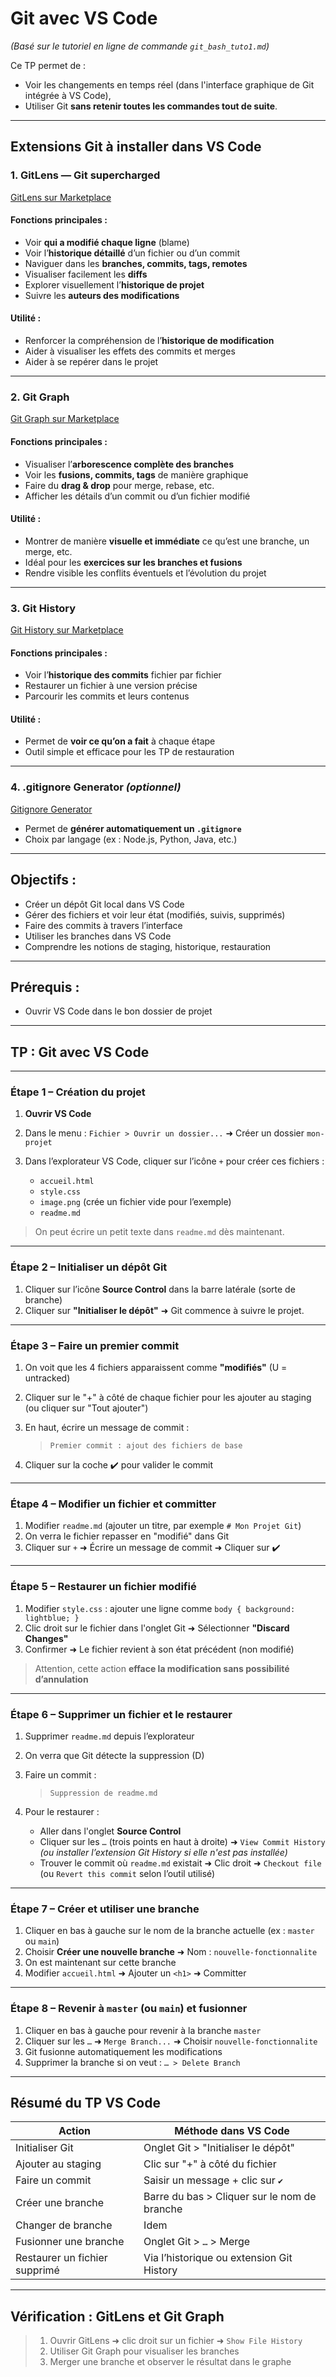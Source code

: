 # Git avec VS Code

*(Basé sur le tutoriel en ligne de commande `git_bash_tuto1.md`)*

Ce TP permet de :

* Voir les changements en temps réel (dans l'interface graphique de Git intégrée à VS Code),
* Utiliser Git **sans retenir toutes les commandes tout de suite**.

---

## Extensions Git à installer dans VS Code

### 1. **GitLens — Git supercharged**

[GitLens sur Marketplace](https://marketplace.visualstudio.com/items?itemName=eamodio.gitlens)

#### Fonctions principales :

* Voir **qui a modifié chaque ligne** (blame)
* Voir l’**historique détaillé** d’un fichier ou d’un commit
* Naviguer dans les **branches, commits, tags, remotes**
* Visualiser facilement les **diffs**
* Explorer visuellement l’**historique de projet**
* Suivre les **auteurs des modifications**

#### Utilité :

* Renforcer la compréhension de l’**historique de modification**
* Aider à visualiser les effets des commits et merges
* Aider à se repérer dans le projet

---

### 2. **Git Graph**

[Git Graph sur Marketplace](https://marketplace.visualstudio.com/items?itemName=mhutchie.git-graph)

#### Fonctions principales :

* Visualiser l’**arborescence complète des branches**
* Voir les **fusions, commits, tags** de manière graphique
* Faire du **drag & drop** pour merge, rebase, etc.
* Afficher les détails d’un commit ou d’un fichier modifié

#### Utilité :

* Montrer de manière **visuelle et immédiate** ce qu’est une branche, un merge, etc.
* Idéal pour les **exercices sur les branches et fusions**
* Rendre visible les conflits éventuels et l’évolution du projet

---

### 3. **Git History**

[Git History sur Marketplace](https://marketplace.visualstudio.com/items?itemName=donjayamanne.githistory)

#### Fonctions principales :

* Voir l’**historique des commits** fichier par fichier
* Restaurer un fichier à une version précise
* Parcourir les commits et leurs contenus

#### Utilité :

* Permet de **voir ce qu’on a fait** à chaque étape
* Outil simple et efficace pour les TP de restauration

---

### 4. **.gitignore Generator** *(optionnel)*

[Gitignore Generator](https://marketplace.visualstudio.com/items?itemName=codezombiech.gitignore)

* Permet de **générer automatiquement un `.gitignore`**
* Choix par langage (ex : Node.js, Python, Java, etc.)

---

## Objectifs :

* Créer un dépôt Git local dans VS Code
* Gérer des fichiers et voir leur état (modifiés, suivis, supprimés)
* Faire des commits à travers l’interface
* Utiliser les branches dans VS Code
* Comprendre les notions de staging, historique, restauration

---

## Prérequis :

* Ouvrir VS Code dans le bon dossier de projet

---

## TP : Git avec VS Code

---

### Étape 1 – Création du projet

1. **Ouvrir VS Code**
2. Dans le menu : `Fichier > Ouvrir un dossier...` ➜ Créer un dossier `mon-projet`
3. Dans l’explorateur VS Code, cliquer sur l’icône `+` pour créer ces fichiers :

   * `accueil.html`
   * `style.css`
   * `image.png` (crée un fichier vide pour l’exemple)
   * `readme.md`

> On peut écrire un petit texte dans `readme.md` dès maintenant.

---

### Étape 2 – Initialiser un dépôt Git

1. Cliquer sur l’icône **Source Control** dans la barre latérale (sorte de branche)
2. Cliquer sur **"Initialiser le dépôt"** ➜ Git commence à suivre le projet.

---

### Étape 3 – Faire un premier commit

1. On voit que les 4 fichiers apparaissent comme **"modifiés"** (U = untracked)
2. Cliquer sur le "+" à côté de chaque fichier pour les ajouter au staging (ou cliquer sur "Tout ajouter")
3. En haut, écrire un message de commit :

   > `Premier commit : ajout des fichiers de base`
4. Cliquer sur la coche ✔️ pour valider le commit

---

### Étape 4 – Modifier un fichier et committer

1. Modifier `readme.md` (ajouter un titre, par exemple `# Mon Projet Git`)
2. On verra le fichier repasser en "modifié" dans Git
3. Cliquer sur `+` ➜ Écrire un message de commit ➜ Cliquer sur ✔️

---

### Étape 5 – Restaurer un fichier modifié

1. Modifier `style.css` : ajouter une ligne comme `body { background: lightblue; }`
2. Clic droit sur le fichier dans l'onglet Git ➜ Sélectionner **"Discard Changes"**
3. Confirmer ➜ Le fichier revient à son état précédent (non modifié)

> Attention, cette action **efface la modification sans possibilité d’annulation**

---

### Étape 6 – Supprimer un fichier et le restaurer

1. Supprimer `readme.md` depuis l’explorateur

2. On verra que Git détecte la suppression (D)

3. Faire un commit :

   > `Suppression de readme.md`

4. Pour le restaurer :

   * Aller dans l'onglet **Source Control**
   * Cliquer sur les `…` (trois points en haut à droite) ➜ `View Commit History` *(ou installer l’extension Git History si elle n'est pas installée)*
   * Trouver le commit où `readme.md` existait ➜ Clic droit ➜ `Checkout file` (ou `Revert this commit` selon l’outil utilisé)

---

### Étape 7 – Créer et utiliser une branche

1. Cliquer en bas à gauche sur le nom de la branche actuelle (ex : `master` ou `main`)
2. Choisir **Créer une nouvelle branche** ➜ Nom : `nouvelle-fonctionnalite`
3. On est maintenant sur cette branche
4. Modifier `accueil.html` ➜ Ajouter un `<h1>` ➜ Committer

---

### Étape 8 – Revenir à `master` (ou `main`) et fusionner

1. Cliquer en bas à gauche pour revenir à la branche `master`
2. Cliquer sur les `…` ➜ `Merge Branch...` ➜ Choisir `nouvelle-fonctionnalite`
3. Git fusionne automatiquement les modifications
4. Supprimer la branche si on veut : `… > Delete Branch`

---

## Résumé du TP VS Code

| Action                        | Méthode dans VS Code                         |
| ----------------------------- | -------------------------------------------- |
| Initialiser Git               | Onglet Git > "Initialiser le dépôt"          |
| Ajouter au staging            | Clic sur "+" à côté du fichier               |
| Faire un commit               | Saisir un message + clic sur `✔️`            |
| Créer une branche             | Barre du bas > Cliquer sur le nom de branche |
| Changer de branche            | Idem                                         |
| Fusionner une branche         | Onglet Git > `…` > Merge                     |
| Restaurer un fichier supprimé | Via l’historique ou extension Git History    |

---

## Vérification : GitLens et Git Graph

> 1. Ouvrir GitLens ➜ clic droit sur un fichier ➜ `Show File History`
> 2. Utiliser Git Graph pour visualiser les branches
> 3. Merger une branche et observer le résultat dans le graphe



